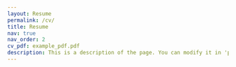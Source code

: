 ```yaml
---
layout: Resume
permalink: /cv/
title: Resume
nav: true
nav_order: 2
cv_pdf: example_pdf.pdf
description: This is a description of the page. You can modify it in 'pages/_cv.md'. You can also change or remove the top pdf download button.
---
```

